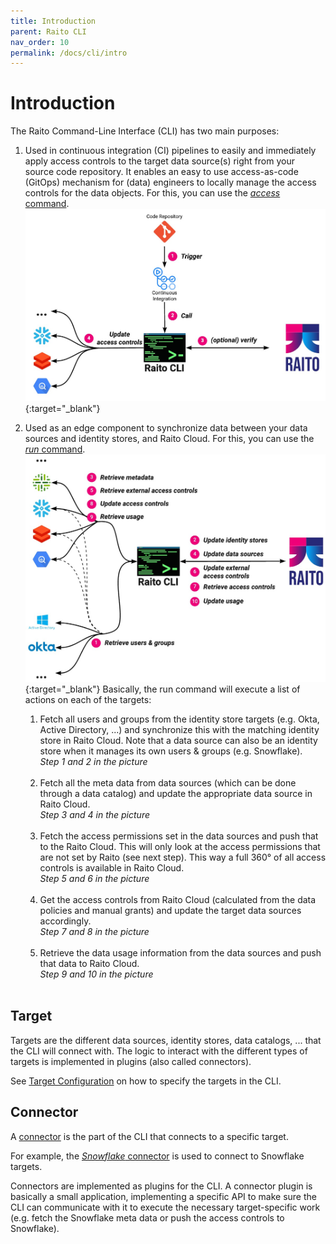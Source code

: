 ```yaml
---
title: Introduction
parent: Raito CLI
nav_order: 10
permalink: /docs/cli/intro
---
```

# Introduction
The Raito Command-Line Interface (CLI) has two main purposes:

1. Used in continuous integration (CI) pipelines to easily and immediately apply access controls to the target data source(s) right from your source code repository. It enables an easy to use access-as-code (GitOps) mechanism for (data) engineers to locally manage the access controls for the data objects. 
For this, you can use the [*access* command](/docs/cli/commands/access).
[![CLI GitOps Overview](/assets/images/cli-gitops-overview.jpg)](/assets/images/cli-gitops-overview.jpg){:target="_blank"}
   
1. Used as an edge component to synchronize data between your data sources and identity stores, and Raito Cloud. 
For this, you can use the [*run* command](/docs/cli/commands/run).
[![CLI GitOps Overview](/assets/images/raito-integration-overview.jpg)](/assets/images/raito-integration-overview.jpg){:target="_blank"}
Basically, the run command will execute a list of actions on each of the targets:
    1. Fetch all users and groups from the identity store targets (e.g. Okta, Active Directory, ...) and synchronize this with the matching identity store in Raito Cloud. Note that a data source can also be an identity store when it manages its own users & groups (e.g. Snowflake).<br>
    *Step 1 and 2 in the picture*<br><br>
    1. Fetch all the meta data from data sources (which can be done through a data catalog) and update the appropriate data source in Raito Cloud.<br>
    *Step 3 and 4 in the picture*<br><br>
    1. Fetch the access permissions set in the data sources and push that to the Raito Cloud. This will only look at the access permissions that are not set by Raito (see next step). This way a full 360° of all access controls is available in Raito Cloud.<br>
    *Step 5 and 6 in the picture*<br><br>
    1. Get the access controls from Raito Cloud (calculated from the data policies and manual grants) and update the target data sources accordingly.<br>
    *Step 7 and 8 in the picture*<br><br>
    1. Retrieve the data usage information from the data sources and push that data to Raito Cloud.<br>
    *Step 9 and 10 in the picture*<br><br>

## Target
Targets are the different data sources, identity stores, data catalogs, ... that the CLI will connect with. The logic to interact with the different types of targets is implemented in plugins (also called connectors).
 
See [Target Configuration](/docs/cli/configuration#targets) on how to specify the targets in the CLI.

## Connector
A [connector](/docs/cli/connectors) is the part of the CLI that connects to a specific target.

For example, the [*Snowflake* connector](/docs/cli/connectors/snowflake) is used to connect to Snowflake targets.

Connectors are implemented as plugins for the CLI. A connector plugin is basically a small application, implementing a specific API to make sure the CLI can communicate with it to execute the necessary target-specific work (e.g. fetch the Snowflake meta data or push the access controls to Snowflake).